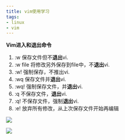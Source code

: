 ```yaml
---
title: vim使用学习
tags:
- linux
- vim
---
```


**Vim进入和退出命令**

1. :w 保存文件但不**退出**vi.
2. :w file 将修改另外保存到file中，不**退出**vi.
3. :w! 强制保存，不推出vi.
4. :wq 保存文件并**退出**vi.
5. :wq! 强制保存文件，并**退出**vi.
6. :q 不保存文件，**退出**vi.
7. :q! 不保存文件，强制**退出**vi.
8. :e! 放弃所有修改，从上次保存文件开始再编辑

<!-- more -->

![](https://i.loli.net/2020/02/29/Lms4So3gw1ixyGW.png)

![](https://www.runoob.com/wp-content/uploads/2015/10/vi-vim-cheat-sheet-sch.gif)

